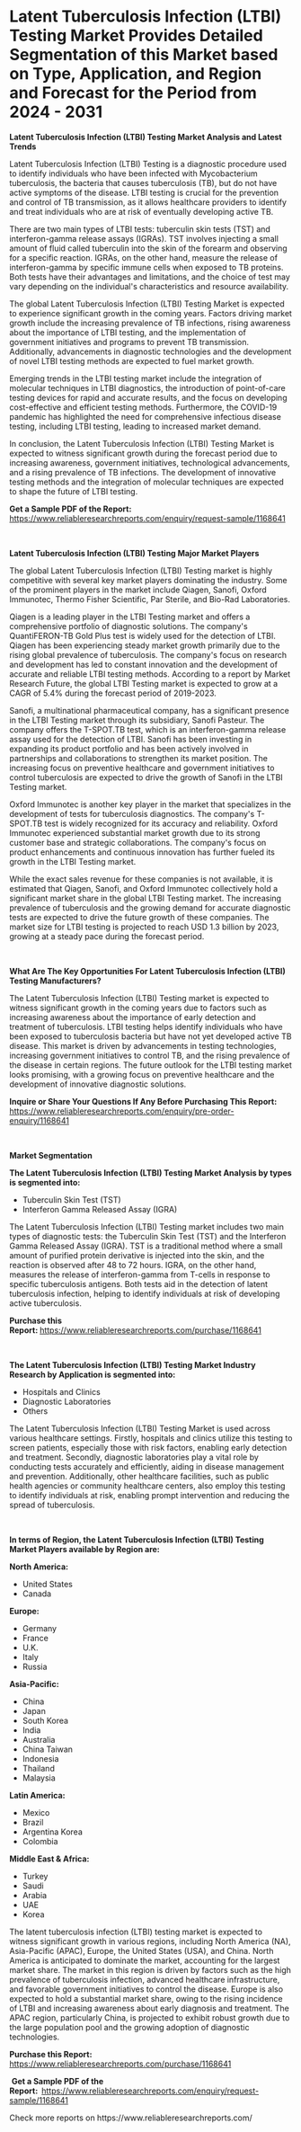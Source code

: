 <p><h1>Latent Tuberculosis Infection (LTBI) Testing Market Provides Detailed Segmentation of this Market based on Type, Application, and Region and Forecast for the Period from 2024 - 2031</h1></p><p><strong>Latent Tuberculosis Infection (LTBI) Testing Market Analysis and Latest Trends</strong></p>
<p><p>Latent Tuberculosis Infection (LTBI) Testing is a diagnostic procedure used to identify individuals who have been infected with Mycobacterium tuberculosis, the bacteria that causes tuberculosis (TB), but do not have active symptoms of the disease. LTBI testing is crucial for the prevention and control of TB transmission, as it allows healthcare providers to identify and treat individuals who are at risk of eventually developing active TB. </p><p>There are two main types of LTBI tests: tuberculin skin tests (TST) and interferon-gamma release assays (IGRAs). TST involves injecting a small amount of fluid called tuberculin into the skin of the forearm and observing for a specific reaction. IGRAs, on the other hand, measure the release of interferon-gamma by specific immune cells when exposed to TB proteins. Both tests have their advantages and limitations, and the choice of test may vary depending on the individual's characteristics and resource availability.</p><p>The global Latent Tuberculosis Infection (LTBI) Testing Market is expected to experience significant growth in the coming years. Factors driving market growth include the increasing prevalence of TB infections, rising awareness about the importance of LTBI testing, and the implementation of government initiatives and programs to prevent TB transmission. Additionally, advancements in diagnostic technologies and the development of novel LTBI testing methods are expected to fuel market growth.</p><p>Emerging trends in the LTBI testing market include the integration of molecular techniques in LTBI diagnostics, the introduction of point-of-care testing devices for rapid and accurate results, and the focus on developing cost-effective and efficient testing methods. Furthermore, the COVID-19 pandemic has highlighted the need for comprehensive infectious disease testing, including LTBI testing, leading to increased market demand.</p><p>In conclusion, the Latent Tuberculosis Infection (LTBI) Testing Market is expected to witness significant growth during the forecast period due to increasing awareness, government initiatives, technological advancements, and a rising prevalence of TB infections. The development of innovative testing methods and the integration of molecular techniques are expected to shape the future of LTBI testing.</p></p>
<p><strong>Get a Sample PDF of the Report:&nbsp;</strong> <a href="https://www.reliableresearchreports.com/enquiry/request-sample/1168641">https://www.reliableresearchreports.com/enquiry/request-sample/1168641</a></p>
<p>&nbsp;</p>
<p><strong>Latent Tuberculosis Infection (LTBI) Testing Major Market Players</strong></p>
<p><p>The global Latent Tuberculosis Infection (LTBI) Testing market is highly competitive with several key market players dominating the industry. Some of the prominent players in the market include Qiagen, Sanofi, Oxford Immunotec, Thermo Fisher Scientific, Par Sterile, and Bio-Rad Laboratories.</p><p>Qiagen is a leading player in the LTBI Testing market and offers a comprehensive portfolio of diagnostic solutions. The company's QuantiFERON-TB Gold Plus test is widely used for the detection of LTBI. Qiagen has been experiencing steady market growth primarily due to the rising global prevalence of tuberculosis. The company's focus on research and development has led to constant innovation and the development of accurate and reliable LTBI testing methods. According to a report by Market Research Future, the global LTBI Testing market is expected to grow at a CAGR of 5.4% during the forecast period of 2019-2023.</p><p>Sanofi, a multinational pharmaceutical company, has a significant presence in the LTBI Testing market through its subsidiary, Sanofi Pasteur. The company offers the T-SPOT.TB test, which is an interferon-gamma release assay used for the detection of LTBI. Sanofi has been investing in expanding its product portfolio and has been actively involved in partnerships and collaborations to strengthen its market position. The increasing focus on preventive healthcare and government initiatives to control tuberculosis are expected to drive the growth of Sanofi in the LTBI Testing market.</p><p>Oxford Immunotec is another key player in the market that specializes in the development of tests for tuberculosis diagnostics. The company's T-SPOT.TB test is widely recognized for its accuracy and reliability. Oxford Immunotec experienced substantial market growth due to its strong customer base and strategic collaborations. The company's focus on product enhancements and continuous innovation has further fueled its growth in the LTBI Testing market.</p><p>While the exact sales revenue for these companies is not available, it is estimated that Qiagen, Sanofi, and Oxford Immunotec collectively hold a significant market share in the global LTBI Testing market. The increasing prevalence of tuberculosis and the growing demand for accurate diagnostic tests are expected to drive the future growth of these companies. The market size for LTBI testing is projected to reach USD 1.3 billion by 2023, growing at a steady pace during the forecast period.</p></p>
<p>&nbsp;</p>
<p><strong>What Are The Key Opportunities For Latent Tuberculosis Infection (LTBI) Testing Manufacturers?</strong></p>
<p><p>The Latent Tuberculosis Infection (LTBI) Testing market is expected to witness significant growth in the coming years due to factors such as increasing awareness about the importance of early detection and treatment of tuberculosis. LTBI testing helps identify individuals who have been exposed to tuberculosis bacteria but have not yet developed active TB disease. This market is driven by advancements in testing technologies, increasing government initiatives to control TB, and the rising prevalence of the disease in certain regions. The future outlook for the LTBI testing market looks promising, with a growing focus on preventive healthcare and the development of innovative diagnostic solutions.</p></p>
<p><strong>Inquire or Share Your Questions If Any Before Purchasing This Report:</strong> <a href="https://www.reliableresearchreports.com/enquiry/pre-order-enquiry/1168641">https://www.reliableresearchreports.com/enquiry/pre-order-enquiry/1168641</a></p>
<p>&nbsp;</p>
<p><strong>Market Segmentation</strong></p>
<p><strong>The Latent Tuberculosis Infection (LTBI) Testing Market Analysis by types is segmented into:</strong></p>
<p><ul><li>Tuberculin Skin Test (TST)</li><li>Interferon Gamma Released Assay (IGRA)</li></ul></p>
<p><p>The Latent Tuberculosis Infection (LTBI) Testing market includes two main types of diagnostic tests: the Tuberculin Skin Test (TST) and the Interferon Gamma Released Assay (IGRA). TST is a traditional method where a small amount of purified protein derivative is injected into the skin, and the reaction is observed after 48 to 72 hours. IGRA, on the other hand, measures the release of interferon-gamma from T-cells in response to specific tuberculosis antigens. Both tests aid in the detection of latent tuberculosis infection, helping to identify individuals at risk of developing active tuberculosis.</p></p>
<p><strong>Purchase this Report:&nbsp;</strong><a href="https://www.reliableresearchreports.com/purchase/1168641">https://www.reliableresearchreports.com/purchase/1168641</a></p>
<p>&nbsp;</p>
<p><strong>The Latent Tuberculosis Infection (LTBI) Testing Market Industry Research by Application is segmented into:</strong></p>
<p><ul><li>Hospitals and Clinics</li><li>Diagnostic Laboratories</li><li>Others</li></ul></p>
<p><p>The Latent Tuberculosis Infection (LTBI) Testing Market is used across various healthcare settings. Firstly, hospitals and clinics utilize this testing to screen patients, especially those with risk factors, enabling early detection and treatment. Secondly, diagnostic laboratories play a vital role by conducting tests accurately and efficiently, aiding in disease management and prevention. Additionally, other healthcare facilities, such as public health agencies or community healthcare centers, also employ this testing to identify individuals at risk, enabling prompt intervention and reducing the spread of tuberculosis.</p></p>
<p>&nbsp;</p>
<p><strong>In terms of Region, the Latent Tuberculosis Infection (LTBI) Testing Market Players available by Region are:</strong></p>
<p>
    <p> <strong> North America: </strong>
        <ul>
            <li>United States</li>
            <li>Canada</li>
        </ul>
        </p> 
    <p> <strong> Europe: </strong>
        <ul>
            <li>Germany</li>
            <li>France</li>
            <li>U.K.</li>
            <li>Italy</li>
            <li>Russia</li>
        </ul>
        </p> 
    <p> <strong> Asia-Pacific: </strong>
        <ul>
            <li>China</li>
            <li>Japan</li>
            <li>South Korea</li>
            <li>India</li>
            <li>Australia</li>
            <li>China Taiwan</li>
            <li>Indonesia</li>
            <li>Thailand</li>
            <li>Malaysia</li>
        </ul>
        </p> 
    <p> <strong> Latin America: </strong>
        <ul>
            <li>Mexico</li>
            <li>Brazil</li>
            <li>Argentina Korea</li>
            <li>Colombia</li>
        </ul>
        </p> 
    <p> <strong> Middle East & Africa: </strong>
        <ul>
            <li>Turkey</li>
            <li>Saudi</li>
            <li>Arabia</li>
            <li>UAE</li>
            <li>Korea</li>
        </ul>
    </p>
    </p>
<p><p>The latent tuberculosis infection (LTBI) testing market is expected to witness significant growth in various regions, including North America (NA), Asia-Pacific (APAC), Europe, the United States (USA), and China. North America is anticipated to dominate the market, accounting for the largest market share. The market in this region is driven by factors such as the high prevalence of tuberculosis infection, advanced healthcare infrastructure, and favorable government initiatives to control the disease. Europe is also expected to hold a substantial market share, owing to the rising incidence of LTBI and increasing awareness about early diagnosis and treatment. The APAC region, particularly China, is projected to exhibit robust growth due to the large population pool and the growing adoption of diagnostic technologies.</p></p>
<p><strong>Purchase this Report: </strong><a href="https://www.reliableresearchreports.com/purchase/1168641">https://www.reliableresearchreports.com/purchase/1168641</a></p>
<p>&nbsp;<strong>Get a Sample PDF of the Report:&nbsp;&nbsp;</strong><a href="https://www.reliableresearchreports.com/enquiry/request-sample/1168641">https://www.reliableresearchreports.com/enquiry/request-sample/1168641</a></p>
<p><strong></strong></p>
<p>Check more reports on https://www.reliableresearchreports.com/</p>